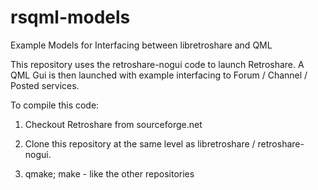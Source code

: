 # rsqml-models
Example Models for Interfacing between libretroshare and QML

This repository uses the retroshare-nogui code to launch Retroshare.
A QML Gui is then launched with example interfacing to Forum / Channel / Posted services.

To compile this code:

  1) Checkout Retroshare from sourceforge.net

  2) Clone this repository at the same level as libretroshare / retroshare-nogui.

  3) qmake; make - like the other repositories

